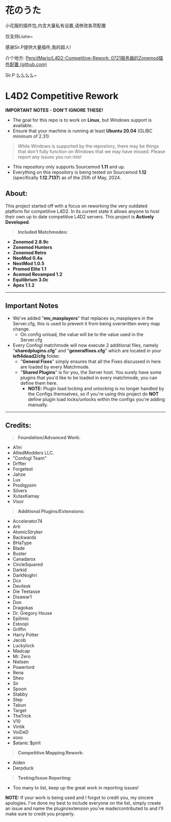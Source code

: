 # 花のうた

小花服的插件包,内含大量私有设置,请修改各项配置

仅支持Liunx~

感谢Sir.P提供大量插件,我的超人!

介个地方: [PencilMario/L4D2-Competitive-Rework: 0721服务器的Zonemod插件配置 (github.com)](https://github.com/PencilMario/L4D2-Competitive-Rework)

Sir.P 么么么么~

# **L4D2 Competitive Rework**

**IMPORTANT NOTES** - **DON'T IGNORE THESE!**

* The goal for this repo is to work on **Linux**, but Windows support is available.
* Ensure that your machine is running at least **Ubuntu 20.04** (GLIBC minimum of 2.31)

> While Windows is supported by the repository, there may be things that don't fully function on Windows that we may have missed.
> Please report any issues you run into!

* This repository only supports Sourcemod **1.11** and up.
* Everything on this repository is being tested on Sourcemod **1.12** (specifically **1.12.7137**) as of the 25th of May, 2024.

## **About:**

This project started off with a focus on reworking the very outdated platform for competitive L4D2.
In its current state it allows anyone to host their own up to date competitive L4D2 servers.
This project is **Actively Developed**.

> **Included Matchmodes:**

* **Zonemod 2.8.9c**
* **Zonemod Hunters**
* **Zonemod Retro**
* **NeoMod 0.4a**
* **NextMod 1.0.5**
* **Promod Elite 1.1**
* **Acemod Revamped 1.2**
* **Equilibrium 3.0c**
* **Apex 1.1.2**

---

## **Important Notes**

* We've added "**mv_maxplayers**" that replaces sv_maxplayers in the Server.cfg, this is used to prevent it from being overwritten every map change.
  * On config unload, the value will be to the value used in the Server.cfg
* Every Confogl matchmode will now execute 2 additional files, namely "**sharedplugins.cfg**" and "**generalfixes.cfg**" which are located in your **left4dead2/cfg** folder.
  * "**General Fixes**" simply ensures that all the Fixes discussed in here are loaded by every Matchmode.
  * "**Shared Plugins**" is for you, the Server host. You surely have some plugins that you'd like to be loaded in every matchmode, you can define them here.
    * **NOTE:** Plugin load locking and unlocking is no longer handled by the Configs themselves, so if you're using this project do **NOT** define plugin load locks/unlocks within the configs you're adding manually.

---

## **Credits:**

> **Foundation/Advanced Work:**

* A1m`
* AlliedModders LLC.
* "Confogl Team"
* Dr!fter
* Forgetest
* Jahze
* Lux
* Prodigysim
* Silvers
* XutaxKamay
* Visor

> **Additional Plugins/Extensions:**

* Accelerator74
* Arti
* AtomicStryker
* Backwards
* BHaType
* Blade
* Buster
* Canadarox
* CircleSquared
* Darkid
* DarkNoghri
* Dcx
* Devilesk
* Die Teetasse
* Disawar1
* Don
* Dragokas
* Dr. Gregory House
* Epilimic
* Estoopi
* Griffin
* Harry Potter
* Jacob
* Luckylock
* Madcap
* Mr. Zero
* Nielsen
* Powerlord
* Rena
* Sheo
* Sir
* Spoon
* Stabby
* Step
* Tabun
* Target
* TheTrick
* V10
* Vintik
* VoiDeD
* xoxo
* $atanic $pirit

> **Competitive Mapping Rework:**

* Aiden
* Derpduck

> **Testing/Issue Reporting:**

* Too many to list, keep up the great work in reporting issues!

**NOTE:** If your work is being used and I forgot to credit you, my sincere apologies.
I've done my best to include everyone on the list, simply create an issue and name the plugin/extension you've made/contributed to and I'll make sure to credit you properly.
